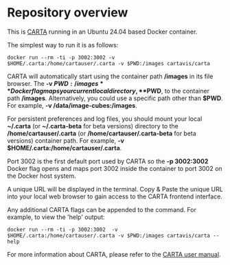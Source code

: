 # Repository overview

This is [CARTA](https://cartavis.org) running in an Ubuntu 24.04 based Docker container.

The simplest way to run it is as follows:

```
docker run --rm -ti -p 3002:3002 -v $HOME/.carta:/home/cartauser/.carta -v $PWD:/images cartavis/carta
```
CARTA will automatically start using the container path **/images** in its file browser.  The **-v $PWD:/images** Docker flag maps your current local directory, **$PWD**, to the container path **/images**. Alternatively, you could use a specific path other than **$PWD**. For example, **-v /data/image-cubes:/images**.

For persistent preferences and log files, you should mount your local **~/.carta** (or **~/.carta-beta** for beta versions) directory to the **/home/cartauser/.carta** (or **/home/cartauser/.carta-beta** for beta versions) container path. For example, **-v $HOME/.carta:/home/cartauser/.carta**.

Port 3002 is the first default port used by CARTA so the **-p 3002:3002** Docker flag opens and maps port 3002 inside the container to port 3002 on the Docker host system.

A unique URL will be displayed in the terminal. Copy & Paste the unique URL into your local web browser to gain access to the CARTA frontend interface.

Any additional CARTA flags can be appended to the command. For example, to view the 'help' output:
```
docker run --rm -ti -p 3002:3002  -v $HOME/.carta:/home/cartauser/.carta -v $PWD:/images cartavis/carta --help
```

For more information about CARTA, please refer to the [CARTA user manual](https://carta.readthedocs.io/en/latest/).